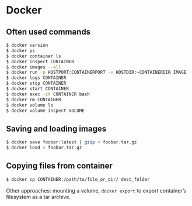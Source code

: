 # Docker

## Often used commands

```bash
$ docker version
$ docker ps
$ docker container ls
$ docker inspect CONTAINER
$ docker images --all
$ docker run -p HOSTPORT:CONTAINERPORT -v HOSTDIR:~CONTAINERDIR IMAGE
$ docker logs CONTAINER
$ docker stop CONTAINER
$ docker start CONTAINER
$ docker exec -it CONTAINER bash
$ docker rm CONTAINER
$ docker volume ls
$ docker volume inspect VOLUME
```

## Saving and loading images

```bash
$ docker save foobar:latest | gzip > foobar.tar.gz
$ docker load < foobar.tar.gz
```

## Copying files from container

```bash
$ docker cp CONTAINER:/path/to/file_or_dir/ dest_folder
```

Other approaches: mounting a volume, `docker export` to export container’s filesystem as a tar archive.
